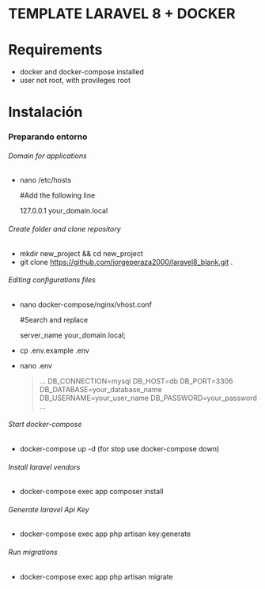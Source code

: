 # TEMPLATE LARAVEL 8 + DOCKER
# Requirements
- docker and docker-compose installed
- user not root, with provileges root

# Instalación

### Preparando entorno
###### Domain for applications
- nano /etc/hosts

    #Add the following line
     
    127.0.0.1 your_domain.local

###### Create folder and clone repository
- mkdir new_project && cd new_project 
- git clone https://github.com/jorgeperaza2000/laravel8_blank.git .
###### Editing configurations files
- nano docker-compose/nginx/vhost.conf

	#Search and replace
    
    server_name your_domain.local;

  
- cp .env.example .env
- nano .env

	> ...
    DB_CONNECTION=mysql
    DB_HOST=db
    DB_PORT=3306
    DB_DATABASE=your_database_name
    DB_USERNAME=your_user_name
    DB_PASSWORD=your_password
    ...

###### Start docker-compose 
- docker-compose up -d (for stop use docker-compose down)
###### Install laravel vendors 
- docker-compose exec app composer install
###### Generate laravel Api Key 
- docker-compose exec app php artisan key:generate
###### Run migrations
- docker-compose exec app php artisan migrate

